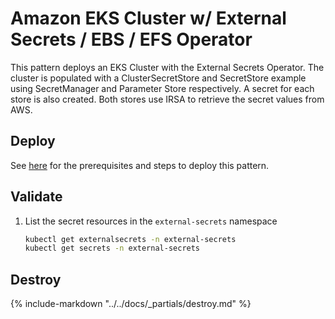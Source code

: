 # Amazon EKS Cluster w/ External Secrets / EBS / EFS Operator 

This pattern deploys an EKS Cluster with the External Secrets Operator.
The cluster is populated with a ClusterSecretStore and SecretStore example
using SecretManager and Parameter Store respectively. A secret for each
store is also created. Both stores use IRSA to retrieve the secret values from AWS.

## Deploy

See [here](https://aws-ia.github.io/terraform-aws-eks-blueprints/getting-started/#prerequisites) for the prerequisites and steps to deploy this pattern.

## Validate

1. List the secret resources in the `external-secrets` namespace

    ```sh
    kubectl get externalsecrets -n external-secrets
    kubectl get secrets -n external-secrets
    ```

## Destroy

{%
   include-markdown "../../docs/_partials/destroy.md"
%}
